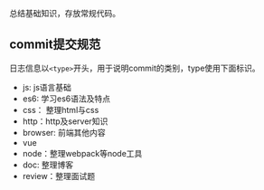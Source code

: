 
总结基础知识，存放常规代码。

## commit提交规范
日志信息以`<type>`开头，用于说明commit的类别，type使用下面标识。
+ js: js语言基础
+ es6: 学习es6语法及特点
+ css： 整理html与css
+ http：http及server知识
+ browser: 前端其他内容
+ vue
+ node：整理webpack等node工具
+ doc: 整理博客
+ review：整理面试题
